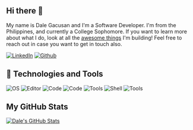 ## Hi there 👋

My name is Dale Gacusan and I'm a Software Developer. I'm from the Philippines, and currently a College Sophomore. If you want to learn more about what I do, look at all the [awesome things](https://github.com/dalegacusan?tab=repositories) I'm building! 
Feel free to reach out in case you want to get in touch also.

[![LinkedIn](https://img.shields.io/badge/linkedin-%230077B5.svg?&style=for-the-badge&logo=linkedin&logoColor=white)](https://www.linkedin.com/in/dalegacusan/)
[![Github](https://img.shields.io/badge/github-%23100000.svg?&style=for-the-badge&logo=github&logoColor=white)](https://github.com/dalegacusan)

## 🔧 Technologies and Tools

![OS](https://img.shields.io/badge/OS-Windows-0084D5) ![Editor](https://img.shields.io/badge/Editor-VS%20Code-0084D5) ![Code](https://img.shields.io/badge/Code-Javascript-0084D5) ![Code](https://img.shields.io/badge/Code-React-0084D5) ![Tools](https://img.shields.io/badge/Video%20Editor-Premiere%20Pro-0084D5) ![Shell](https://img.shields.io/badge/Shell-Git%20Bash-0084D5) ![Tools](https://img.shields.io/badge/Photo%20Editor-Gimp-0084D5)

## My GitHub Stats

<!--<a href="https://github.com/dalegacusan/dalegacusan">
  <img align="center" src="https://github-readme-stats.vercel.app/api/top-langs/?username=dalegacusan&hide=java,html&title_color=ffffff&text_color=c9cacc&icon_color=FAC924&bg_color=1d1f21" />
</a>-->
<a href="https://github.com/dalegacusan/dalegacusan">
  <img align="center" src="https://github-readme-stats.vercel.app/api?username=dalegacusan&show_icons=true&line_height=27&count_private=true&title_color=ffffff&text_color=c9cacc&icon_color=0084D5&bg_color=1d1f21" alt="Dale's GitHub Stats" />
</a>
<!--
<a href="https://https://github.com/dalegacusan/real-time-chat">
  <img align="center" src="https://github-readme-stats.vercel.app/api/pin/?username=dalegacusan&repo=real-time-chat&title_color=ffffff&text_color=c9cacc&icon_color=FAC924&bg_color=1d1f21" />
</a>
<a href="https://https://github.com/dalegacusan/CV-Application">
  <img align="center" src="https://github-readme-stats.vercel.app/api/pin/?username=dalegacusan&repo=CV-Application&title_color=ffffff&text_color=c9cacc&icon_color=FAC924&bg_color=1d1f21" />
</a>-->
